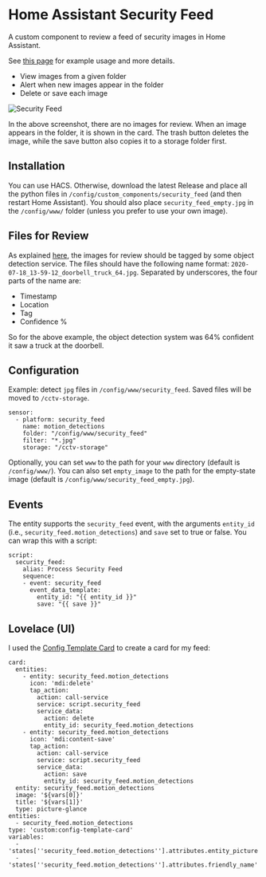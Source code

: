 # Home Assistant Security Feed
A custom component to review a feed of security images in Home Assistant.

See [this page](https://www.technicallywizardry.com/diy-home-security-camera/) for example usage and more details.

* View images from a given folder
* Alert when new images appear in the folder
* Delete or save each image

![Security Feed](https://content.technicallywizardry.com/2020/07/19174345/ha-security-feed-recording.png)

In the above screenshot, there are no images for review. When an image appears in the folder, it is shown in the card. The trash button deletes the image, while the save button also copies it to a storage folder first.

## Installation

You can use HACS. Otherwise, download the latest Release and place all the python files in `/config/custom_components/security_feed` (and then restart Home Assistant). You should also place `security_feed_empty.jpg` in the `/config/www/` folder (unless you prefer to use your own image).

## Files for Review

As explained [here](https://www.technicallywizardry.com/diy-home-security-camera/), the images for review should be tagged by some object detection service. The files should have the following name format: `2020-07-18_13-59-12_doorbell_truck_64.jpg`. Separated by underscores, the four parts of the name are:

* Timestamp
* Location
* Tag
* Confidence %

So for the above example, the object detection system was 64% confident it saw a truck at the doorbell.

## Configuration

Example: detect `jpg` files in `/config/www/security_feed`. Saved files will be moved to `/cctv-storage`.

```
sensor:
  - platform: security_feed
    name: motion_detections
    folder: "/config/www/security_feed"
    filter: "*.jpg"
    storage: "/cctv-storage"
```

Optionally, you can set `www` to the path for your `www` directory (default is `/config/www/`). You can also set `empty_image` to the path for the empty-state image (default is `/config/www/security_feed_empty.jpg`).

## Events

The entity supports the `security_feed` event, with the arguments `entity_id` (i.e., `security_feed.motion_detections`) and `save` set to true or false. You can wrap this with a script:

```
script:
  security_feed:
    alias: Process Security Feed
    sequence:
    - event: security_feed
      event_data_template:
        entity_id: "{{ entity_id }}"
        save: "{{ save }}"
```

## Lovelace (UI)

I used the [Config Template Card](https://github.com/iantrich/config-template-card) to create a card for my feed:

```
card:
  entities:
    - entity: security_feed.motion_detections
      icon: 'mdi:delete'
      tap_action:
        action: call-service
        service: script.security_feed
        service_data:
          action: delete
          entity_id: security_feed.motion_detections
    - entity: security_feed.motion_detections
      icon: 'mdi:content-save'
      tap_action:
        action: call-service
        service: script.security_feed
        service_data:
          action: save
          entity_id: security_feed.motion_detections
  entity: security_feed.motion_detections
  image: '${vars[0]}'
  title: '${vars[1]}'
  type: picture-glance
entities:
  - security_feed.motion_detections
type: 'custom:config-template-card'
variables:
  - 'states[''security_feed.motion_detections''].attributes.entity_picture'
  - 'states[''security_feed.motion_detections''].attributes.friendly_name'
```
